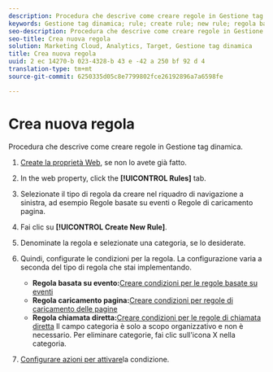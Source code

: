 ```yaml
---
description: Procedura che descrive come creare regole in Gestione tag dinamica.
keywords: Gestione tag dinamica; rule; create rule; new rule; regola basata su eventi; regola di caricamento della pagina; regola chiamata diretta
seo-description: Procedura che descrive come creare regole in Gestione tag dinamica.
seo-title: Crea nuova regola
solution: Marketing Cloud, Analytics, Target, Gestione tag dinamica
title: Crea nuova regola
uuid: 2 ec 14270-b 023-4328-b 43 e -42 a 250 bf 92 d 4
translation-type: tm+mt
source-git-commit: 6250335d05c8e7799802fce26192896a7a6598fe

---
```



# Crea nuova regola

Procedura che descrive come creare regole in Gestione tag dinamica.

1. [Create la proprietà Web](../../../implement/c-implement-with-dtm/t-create-web-property.md#task_960467FBB7A54499AC228CB3AA3C4123), se non lo avete già fatto.
1. In the web property, click the **[!UICONTROL Rules]** tab.
1. Selezionate il tipo di regola da creare nel riquadro di navigazione a sinistra, ad esempio Regole basate su eventi o Regole di caricamento pagina.
1. Fai clic su **[!UICONTROL Create New Rule]**.
1. Denominate la regola e selezionate una categoria, se lo desiderate.
1. Quindi, configurate le condizioni per la regola. La configurazione varia a seconda del tipo di regola che stai implementando.

   * **Regola basata su evento:**[Creare condizioni per le regole basate su eventi](../../../implement/c-implement-with-dtm/c-rules/t-rules-event-conditions.md#task_A122DE72110F4579A91F9D96D92D39FC)
   * **Regola caricamento pagina:**[Creare condizioni per regole di caricamento delle pagine](../../../implement/c-implement-with-dtm/c-rules/t-rules-page-conditions.md#task_69B41CB230EE4530A755D91233F73706)
   * **Regola chiamata diretta:**[Creare condizioni per le regole di chiamata diretta](../../../implement/c-implement-with-dtm/c-rules/t-rules-direct-conditions.md#task_85EB8F01775A402BA53B8298F0AADA09)
   Il campo categoria è solo a scopo organizzativo e non è necessario. Per eliminare categorie, fai clic sull'icona X nella categoria.
1. [Configurare azioni per attivare](../../../implement/c-implement-with-dtm/c-rules/t-rules-actions.md#task_94DFE0D8B53A43E2892851BABE381121)la condizione.
